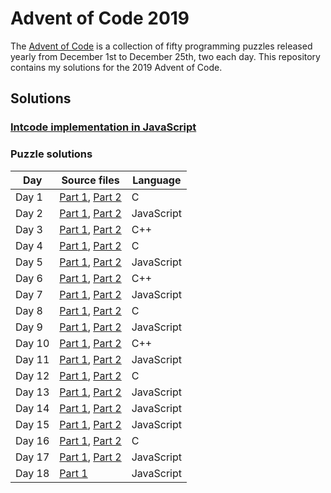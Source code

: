 # Advent of Code 2019

The [Advent of Code](https://adventofcode.com/) is a collection of fifty programming puzzles released yearly
from December 1st to December 25th, two each day. This repository contains my solutions for the 2019 Advent of Code.

## Solutions

### [Intcode implementation in JavaScript](common/intcode.js)

### Puzzle solutions

| Day    | Source files                                                     | Language   |
|--------|------------------------------------------------------------------|------------|
| Day  1 | [Part 1](day1/day1-part1.c    ), [Part 2](day1/day1-part2.c    ) | C          |
| Day  2 | [Part 1](day2/day2-part1.js   ), [Part 2](day2/day2-part2.js   ) | JavaScript |
| Day  3 | [Part 1](day3/day3-part1.cpp  ), [Part 2](day3/day3-part2.cpp  ) | C++        |
| Day  4 | [Part 1](day4/day4-part1.c    ), [Part 2](day4/day4-part2.c    ) | C          |
| Day  5 | [Part 1](day5/day5-part1.js   ), [Part 2](day5/day5-part2.js   ) | JavaScript |
| Day  6 | [Part 1](day6/day6-part1.cpp  ), [Part 2](day6/day6-part2.cpp  ) | C++        |
| Day  7 | [Part 1](day7/day7-part1.js   ), [Part 2](day7/day7-part2.js   ) | JavaScript |
| Day  8 | [Part 1](day8/day8-part1.c    ), [Part 2](day8/day8-part2.c    ) | C          |
| Day  9 | [Part 1](day9/day9-part1.js   ), [Part 2](day9/day9-part2.js   ) | JavaScript |
| Day 10 | [Part 1](day10/day10-part1.cpp), [Part 2](day10/day10-part2.cpp) | C++        |
| Day 11 | [Part 1](day11/day11-part1.js ), [Part 2](day11/day11-part2.js ) | JavaScript |
| Day 12 | [Part 1](day12/day12-part1.c  ), [Part 2](day12/day12-part2.c  ) | C          |
| Day 13 | [Part 1](day13/day13-part1.js ), [Part 2](day13/day13-part2.js ) | JavaScript |
| Day 14 | [Part 1](day14/day14-part1.js ), [Part 2](day14/day14-part2.js ) | JavaScript |
| Day 15 | [Part 1](day15/day15-part1.js ), [Part 2](day15/day15-part2.js ) | JavaScript |
| Day 16 | [Part 1](day16/day16-part1.c  ), [Part 2](day16/day16-part2.c  ) | C          |
| Day 17 | [Part 1](day17/day17-part1.js ), [Part 2](day17/day17-part2.js ) | JavaScript |
| Day 18 | [Part 1](day18/day18-part1.js )                                  | JavaScript |

